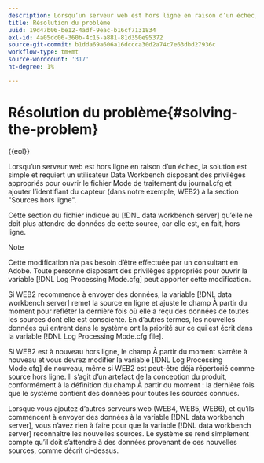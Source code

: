 ```yaml
---
description: Lorsqu’un serveur web est hors ligne en raison d’un échec, la solution est simple et requiert un utilisateur Data Workbench disposant des privilèges appropriés pour ouvrir le fichier Mode de traitement du journal.cfg et ajouter l’identifiant du capteur (dans notre exemple, WEB2) à la section "Sources hors ligne".
title: Résolution du problème
uuid: 19d47b06-be12-4adf-9eac-b16cf7131834
exl-id: 4a05dc06-360b-4c15-a881-81d350e95372
source-git-commit: b1dda69a606a16dccca30d2a74c7e63dbd27936c
workflow-type: tm+mt
source-wordcount: '317'
ht-degree: 1%

---
```


# Résolution du problème{#solving-the-problem}

{{eol}}

Lorsqu’un serveur web est hors ligne en raison d’un échec, la solution est simple et requiert un utilisateur Data Workbench disposant des privilèges appropriés pour ouvrir le fichier Mode de traitement du journal.cfg et ajouter l’identifiant du capteur (dans notre exemple, WEB2) à la section &quot;Sources hors ligne&quot;.

Cette section du fichier indique au [!DNL data workbench server] qu’elle ne doit plus attendre de données de cette source, car elle est, en fait, hors ligne.

>[!NOTE]
>
>Cette modification n’a pas besoin d’être effectuée par un consultant en Adobe. Toute personne disposant des privilèges appropriés pour ouvrir la variable [!DNL Log Processing Mode.cfg] peut apporter cette modification.

Si WEB2 recommence à envoyer des données, la variable [!DNL data workbench server] remet la source en ligne et ajuste le champ À partir du moment pour refléter la dernière fois où elle a reçu des données de toutes les sources dont elle est consciente. En d’autres termes, les nouvelles données qui entrent dans le système ont la priorité sur ce qui est écrit dans la variable [!DNL Log Processing Mode.cfg file].

Si WEB2 est à nouveau hors ligne, le champ À partir du moment s’arrête à nouveau et vous devrez modifier la variable [!DNL Log Processing Mode.cfg] de nouveau, même si WEB2 est peut-être déjà répertorié comme source hors ligne. Il s’agit d’un artefact de la conception du produit, conformément à la définition du champ À partir du moment : la dernière fois que le système contient des données pour toutes les sources connues.

Lorsque vous ajoutez d’autres serveurs web (WEB4, WEB5, WEB6), et qu’ils commencent à envoyer des données à la variable [!DNL data workbench server], vous n’avez rien à faire pour que la variable [!DNL data workbench server] reconnaître les nouvelles sources. Le système se rend simplement compte qu’il doit s’attendre à des données provenant de ces nouvelles sources, comme décrit ci-dessus.
